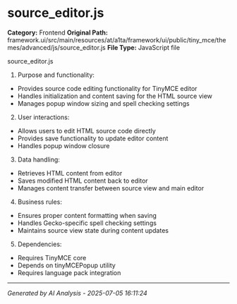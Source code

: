 # source_editor.js

**Category:** Frontend
**Original Path:** framework.ui/src/main/resources/at/a1ta/framework/ui/public/tiny_mce/themes/advanced/js/source_editor.js
**File Type:** JavaScript file

source_editor.js
1. Purpose and functionality:
- Provides source code editing functionality for TinyMCE editor
- Handles initialization and content saving for the HTML source view
- Manages popup window sizing and spell checking settings

2. User interactions:
- Allows users to edit HTML source code directly
- Provides save functionality to update editor content
- Handles popup window closure

3. Data handling:
- Retrieves HTML content from editor
- Saves modified HTML content back to editor
- Manages content transfer between source view and main editor

4. Business rules:
- Ensures proper content formatting when saving
- Handles Gecko-specific spell checking settings
- Maintains source view state during content updates

5. Dependencies:
- Requires TinyMCE core
- Depends on tinyMCEPopup utility
- Requires language pack integration

---
*Generated by AI Analysis - 2025-07-05 16:11:24*
